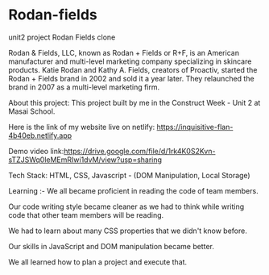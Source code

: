 # Rodan-fields
unit2 project
Rodan Fields clone

Rodan & Fields, LLC, known as Rodan + Fields or R+F, is an American manufacturer and multi-level marketing company specializing in skincare products. Katie Rodan and Kathy A. Fields, creators of Proactiv, started the Rodan + Fields brand in 2002 and sold it a year later. They relaunched the brand in 2007 as a multi-level marketing firm.

About this project: This  project built by me in the Construct Week - Unit 2 at Masai School.

Here is the link of my website live on netlify: https://inquisitive-flan-4b40eb.netlify.app

Demo video link:https://drive.google.com/file/d/1rk4K0S2Kvn-sTZJSWq0leMEmRIwi1dvM/view?usp=sharing



Tech Stack:
HTML,
CSS,
Javascript - (DOM Manipulation, Local Storage)


Learning :-
We all became proficient in reading the code of team members.

Our code writing style became cleaner as we had to think while writing code that other team members will be reading.

We had to learn about many CSS properties that we didn't know before.

Our skills in JavaScript and DOM manipulation became better.

We all learned how to plan a project and execute that.

